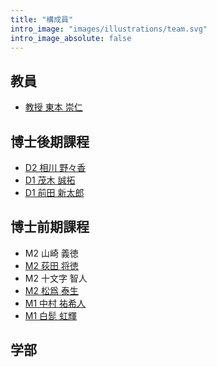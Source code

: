 ```yaml
---
title: "構成員"
intro_image: "images/illustrations/team.svg"
intro_image_absolute: false
---
```


## 教員

- [教授 東本 崇仁](/tomoto/)

## 博士後期課程
- [D2 相川 野々香](/members/aikawa/)
- [D1 茂木 誠拓](/members/mogi/)
- [D1 前田 新太郎](https://shintaro.maeda.app/)

## 博士前期課程


- M2 山崎 義徳
- [M2 荻田 将徳](/members/ogita/)
- M2 十文字 智人
- [M2 松爲 泰生](/members/matsui/)
- [M1 中村 祐希人](/members/nakamura/)
- [M1 白髭 虹輝](/members/shirahige/)

## 学部
